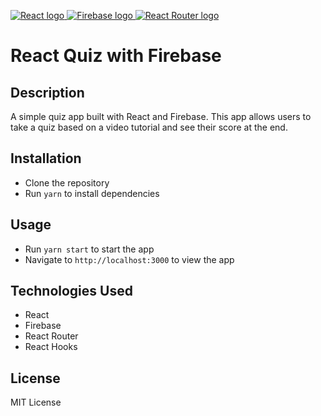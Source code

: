 <p>
    <a href="" rel="noopener">
        <img src="https://img.shields.io/badge/-React-61DAFB?logo=react&logoColor=white&style=for-the-badge" alt="React logo">
    </a>
    <a href="" rel="noopener">
        <img src="https://img.shields.io/badge/-Firebase-FFCA28?logo=firebase&logoColor=white&style=for-the-badge" alt="Firebase logo">
    </a>
    <a href="" rel="noopener">
        <img src="https://img.shields.io/badge/-React%20Router-CA4245?logo=react-router&logoColor=white&style=for-the-badge" alt="React Router logo">
    </a>
</p>

# React Quiz with Firebase

## Description

A simple quiz app built with React and Firebase. This app allows users to take a quiz based on a video tutorial and see their score at the end.

## Installation

-   Clone the repository
-   Run `yarn` to install dependencies

## Usage

-   Run `yarn start` to start the app
-   Navigate to `http://localhost:3000` to view the app

## Technologies Used

-   React
-   Firebase
-   React Router
-   React Hooks

## License

MIT License

